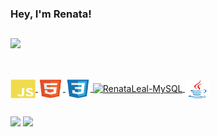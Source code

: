 ### Hey, I'm Renata!

##

<div>
 <a href="https://github.com/RenatadsLeal">
<!--  <img height="180em" src="https://github-readme-stats.vercel.app/api?username=hakacarol&show_icons=true&theme=onedark&include_all_commits=true&count_private=true&hide_rank=true&hide_border=true"/> -->
 <img height="180em" src="https://github-readme-stats.vercel.app/api/top-langs/?username=RenatadsLeal&layout=compact&langs_count=7&theme=tokyonight&hide_border=true"/>
</div>
 
 ##

<div style="display: inline_block"><br>
 <img align="center" alt="RenataLeal-Js" height="30" width="40" src="https://raw.githubusercontent.com/devicons/devicon/master/icons/javascript/javascript-plain.svg">
 <img align="center" alt="RenataLeal-HTML" height="30" width="40" src="https://raw.githubusercontent.com/devicons/devicon/master/icons/html5/html5-original.svg">
 <img align="center" alt="RenataLeal-CSS" height="30" width="40" src="https://raw.githubusercontent.com/devicons/devicon/master/icons/css3/css3-original.svg">
 <img align="center" alt="RenataLeal-MySQL" height="30" width="40" src="https://cdn.jsdelivr.net/gh/devicons/devicon/icons/mysql/mysql-original.svg">
 <img align="center" alt="RenataLeal-Java" height="30" width="40" src="https://raw.githubusercontent.com/devicons/devicon/9f4f5cdb393299a81125eb5127929ea7bfe42889/icons/java/java-original.svg">
</div>

  ##
  
<div>
 <a href="https://www.linkedin.com/in/hakacarolina/" target="_blank"><img src="https://img.shields.io/badge/LinkedIn-0077B5?style=for-the-badge&logo=linkedin&logoColor=white" target="_blank"></a> 
 <a href = "mailto:https://www.linkedin.com/in/renata-dsleal/"><img src="https://img.shields.io/badge/Gmail-D14836?style=for-the-badge&logo=gmail&logoColor=white"></a>

</div>
